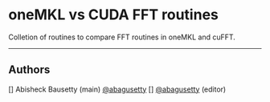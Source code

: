 # oneMKL vs CUDA FFT routines

Colletion of routines to compare FFT routines in oneMKL and cuFFT.

---

## Authors
[] Abisheck Bausetty (main) [@abagusetty](https://github.com/abagusetty)
[] [@abagusetty](https://github.com/abagusetty) (editor) 

